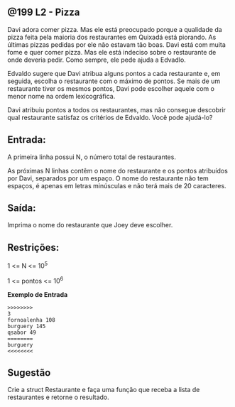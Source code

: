 ## @199 L2 - Pizza

Davi adora comer pizza. Mas ele está preocupado porque a qualidade da pizza feita pela maioria dos restaurantes em Quixadá está piorando. As últimas pizzas pedidas por ele não estavam tão boas. Davi está com muita fome e quer comer pizza. Mas ele está indeciso sobre o restaurante de onde deveria pedir. Como sempre, ele pede ajuda a Edvadlo.

Edvaldo sugere que Davi atribua alguns pontos a cada restaurante e, em seguida, escolha o restaurante com o máximo de pontos. Se mais de um restaurante tiver os mesmos pontos, Davi pode escolher aquele com o menor nome na ordem lexicográfica.

Davi atribuiu pontos a todos os restaurantes, mas não consegue descobrir qual restaurante satisfaz os critérios de Edvaldo. Você pode ajudá-lo?

## Entrada:

A primeira linha possui N, o número total de restaurantes.

As próximas N linhas contêm o nome do restaurante e os pontos atribuídos por Davi, separados por um espaço. O nome do restaurante não tem espaços, é apenas em letras minúsculas e não terá mais de 20 caracteres.

## Saída:

Imprima o nome do restaurante que Joey deve escolher.

## Restrições:

1 <= N <= 10<sup>5</sup>

1 <= pontos <= 10<sup>6</sup>

**Exemplo de Entrada**

```
>>>>>>>>
3
fornoalenha 108
burguery 145
qsabor 49
========
burguery
<<<<<<<<
```

## Sugestão

Crie a struct Restaurante e faça uma função que receba a lista de restaurantes e retorne o resultado.


